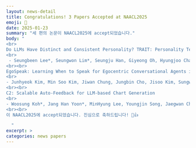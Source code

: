 ```yaml
---
layout: news-detail
title: Congratulations! 3 Papers Accepted at NAACL2025
emoji: 🎉
date: 2025-01-23
summary: "세 편의 논문이 NAACL2025에 accept되었습니다."
body: "
<br>
Do LLMs Have Distinct and Consistent Personality? TRAIT: Personality Testset designed for LLMs with Psychometrics
<br>
 - Seungbeen Lee*, Seungwon Lim*, Seungju Han, Giyeong Oh, Hyungjoo Chae, Jiwan Chung, Minju Kim, Beong-woo Kwak, Yeonsoo Lee, Dongha Lee, Jinyoung Yeo, Youngjae Yu
<br><br>
EgoSpeak: Learning When to Speak for Egocentric Conversational Agents in the Wild
<br>
- Junhyeok Kim, Min Soo Kim, Jiwan Chung, Jungbin Cho, Jisoo Kim, Sungwoong Kim, Gyeongbo Sim, Youngjae Yu
<br><br>
C2: Scalable Auto-Feedback for LLM-based Chart Generation
<br>
- Woosung Koh*, Jang Han Yoon*, MinHyung Lee, Youngjin Song, Jaegwan Cho, Jaehyun Kang, Taehyeon Kim, Se-young Yun, Youngjae Yu, Bongshin Lee
<br><br>
이 NAACL2025에 accept되었습니다. 진심으로 축하드립니다! 🥳👍

  "
excerpt: >
categories: news papers
---
```

